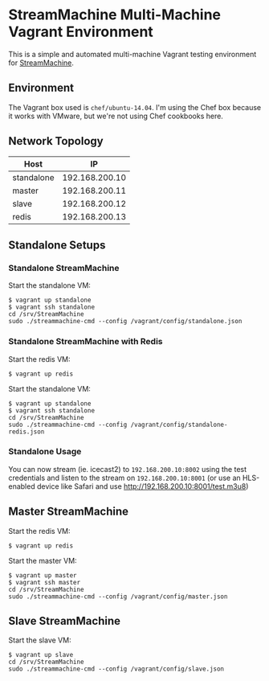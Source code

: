 # StreamMachine Multi-Machine Vagrant Environment

This is a simple and automated multi-machine Vagrant testing environment for [StreamMachine](https://github.com/StreamMachine/StreamMachine).

## Environment

The Vagrant box used is `chef/ubuntu-14.04`. I'm using the Chef box because it works with VMware, but we're not using Chef cookbooks here.

## Network Topology

|    Host    |       IP       |
| ---------- | -------------- |
| standalone | 192.168.200.10 |
| master     | 192.168.200.11 |
| slave      | 192.168.200.12 |
| redis      | 192.168.200.13 |

## Standalone Setups

### Standalone StreamMachine

Start the standalone VM:

    $ vagrant up standalone
    $ vagrant ssh standalone
    cd /srv/StreamMachine
    sudo ./streammachine-cmd --config /vagrant/config/standalone.json

### Standalone StreamMachine with Redis

Start the redis VM:

    $ vagrant up redis

Start the standalone VM:

    $ vagrant up standalone
    $ vagrant ssh standalone
    cd /srv/StreamMachine
    sudo ./streammachine-cmd --config /vagrant/config/standalone-redis.json

### Standalone Usage

You can now stream (ie. icecast2) to `192.168.200.10:8002` using the test credentials and listen to the stream on `192.168.200.10:8001` (or use an HLS-enabled device like Safari and use http://192.168.200.10:8001/test.m3u8)

## Master StreamMachine

Start the redis VM:

    $ vagrant up redis

Start the master VM:

    $ vagrant up master
    $ vagrant ssh master
    cd /srv/StreamMachine
    sudo ./streammachine-cmd --config /vagrant/config/master.json

## Slave StreamMachine

Start the slave VM:

    $ vagrant up slave
    cd /srv/StreamMachine
    sudo ./streammachine-cmd --config /vagrant/config/slave.json
